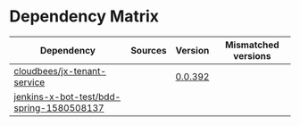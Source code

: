 # Dependency Matrix

Dependency | Sources | Version | Mismatched versions
---------- | ------- | ------- | -------------------
[cloudbees/jx-tenant-service](https://github.com/cloudbees/jx-tenant-service) |  | [0.0.392](https://github.com/cloudbees/jx-tenant-service/releases/tag/v0.0.392) | 
[jenkins-x-bot-test/bdd-spring-1580508137](https://github.com/jenkins-x-bot-test/bdd-spring-1580508137.git) |  | []() | 
